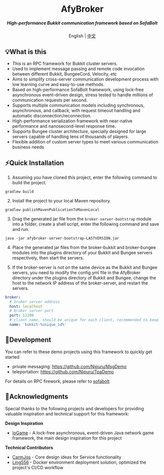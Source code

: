 <div align="center">
    <h1>AfyBroker</h1>
    <h5>High-performance Bukkit communication framework based on SofaBolt</h5>
    <span>English | <a href="./README.md">中文</a></span>
</div>

## 💡What is this

- This is an RPC framework for Bukkit cluster servers.
- Used to implement message passing and remote code invocation between different Bukkit, BungeeCord, Velocity, etc
- Aims to simplify cross-server communication development process with low learning curve and easy-to-use methods.
- Based on high-performance SofaBolt framework, using lock-free asynchronous event-driven design, stress tested to handle millions of communication requests per second.
- Supports multiple communication models including synchronous, asynchronous, and callback, with request timeout handling and automatic disconnection/reconnection.
- High-performance serialization framework with near-native performance and nanosecond-level response time.
- Supports Bungee cluster architecture, specially designed for large servers capable of handling tens of thousands of players.
- Flexible addition of custom server types to meet various communication business needs

## ⚡Quick Installation

1. Assuming you have cloned this project, enter the following command to build the project.

```shell
gradlew build
```

2. Install the project to your local Maven repository.

```shell
gradlew publishMavenPublicationToMavenLocal
```

3. Drag the generated jar file from the `broker-server-bootstrap` module into a folder, create a shell script, enter the following command and save and run.

```shell
java -jar afybroker-server-bootstrap-LASTVERSION.jar
```

4. Place the generated jar files from the broker-bukkit and broker-bungee modules into the plugins directory of your Bukkit and Bungee servers respectively, then start the servers.

5. If the broker-server is not on the same device as the Bukkit and Bungee servers, you need to modify the config.yml file in the AfyBroker directory under the plugins directory of Bukkit and Bungee, change the host to the network IP address of the broker-server, and restart the servers.

```yaml
broker:
  # broker server address
  host: localhost
  # broker server port
  port: 11200
  # client name, should be unique for each client, recommended to keep consistent with the server name in bungee, such as spawn1, lobby1, etc.
  name: 'bukkit-%unique_id%'
```

## 📖Development

You can refer to these demo projects using this framework to quickly get started

- private messaging: https://github.com/Nipuru/MsgDemo  
- teleportation: https://github.com/Nipuru/TpaDemo

For details on RPC firework, please refer to [sofabolt](https://github.com/sofastack/sofa-bolt/blob/master/README.md)

## 🙏Acknowledgments

Special thanks to the following projects and developers for providing valuable inspiration and technical support for this framework:

**Design Inspiration**
- [IoGame](https://github.com/iohao/ioGame) - A lock-free asynchronous, event-driven Java network game framework, the main design inspiration for this project

**Technical Contributors**
- [CarmJos](https://github.com/CarmJos) - Core design ideas for Service functionality
- [Ling556](https://github.com/Ling556) - Docker environment deployment solution, optimized the project's CI/CD workflow